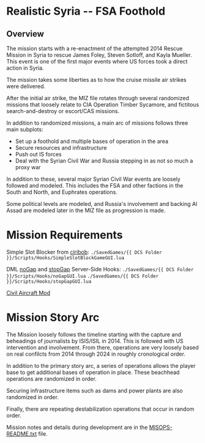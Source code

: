 
Realistic Syria -- FSA Foothold
===============================

Overview
--------

The mission starts with a re-enactment of the attempted 2014 Rescue Mission in 
Syria to rescue James Foley, Steven Sotloff, and Kayla Mueller.  This event is
one of the first major events where US forces took a direct action in Syria.

The mission takes some liberties as to how the cruise missile air strikes were
delivered.

After the initial air strike, the MIZ file rotates through several randomized
missions that loosely relate to CIA Operation Timber Sycamore, and fictitous 
search-and-destroy or escort/CAS missions.

In addition to randomized missions, a main arc of missions follows three main
subplots:
* Set up a foothold and multiple bases of operation in the area
* Secure resources and infrastructure
* Push out IS forces
* Deal with the Syrian Civil War and Russia stepping in as not so much a proxy
  war

In addition to these, several major Syrian Civil War events are loosely 
followed and modeled. This includes the FSA and other factions in the South 
and North, and Euphrates operations.

Some political levels are modeled, and Russia's involvement and backing Al
Assad are modeled later in the MIZ file as progression is made.


Mission Requirements
====================

Simple Slot Blocker from [ciribob](https://github.com/ciribob/DCS-SimpleSlotBlock):
`./SavedGames/{{ DCS Folder }}/Scripts/Hooks/SimpleSlotBlockGameGUI.lua`

DML [noGap](https://github.com/zeathe/DML/blob/main/server%20modules/noGapGUI.lua) and [stopGap](https://github.com/zeathe/DML/blob/main/server%20modules/stopGapGUI.lua) Server-Side Hooks:
`./SavedGames/{{ DCS Folder }}/Scripts/Hooks/noGapGUI.lua`
`./SavedGames/{{ DCS Folder }}/Scripts/Hooks/stopGapGUI.lua`


[Civil Aircraft Mod](https://cam.em-key.de/)



Mission Story Arc
=================

The Mission loosely follows the timeline starting with the capture and 
beheadings of journalists by ISIS/ISIL in 2014. This is followed with US
intervention and involvement. From there, operations are very loosely 
based on real confilcts from 2014 through 2024 in roughly cronological order.

In addition to the primary story arc, a series of operations allows the
player base to get additional bases of operation in place.  These beachhead
operations are randomized in order.

Securing infrastructure items such as dams and power plants are also
randomized in order.

Finally, there are repeating destabilization operations that occur in
random order.

Mission notes and details during development are in the [MISOPS-README.txt](./MISOPS-README.txt)
file.
